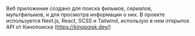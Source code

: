 Веб приложение создано для поиска фильмов, сериалов, мультфильмов, и для просмотра информации о них. В проекте используется Next.js, React, SCSS и Tailwind, использую в нем открытое API от Кинопоиска (https://kinopoisk.dev/)
